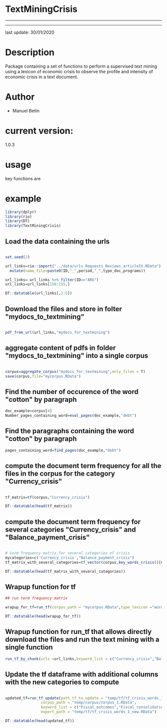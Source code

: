 # TextMiningCrisis 

***
***

last update: 30/01/2020

# Description

Package containing a set of functions to perform a supervised text mining using a lexicon of economic crisis to observe the profile and intensity of economic crisis in a text document.

# Author

- Manuel Betin

# current version:

 1.0.3
 
 # usage
 
key functions are
 
 # example

```r 
library(dplyr)
library(rio)
library(DT)
library(TextMiningCrisis)
```

## Load the data containing the urls

```r

set.seed(2)

url_links=rio::import("../data/urls_Requests_Reviews_articleIV.RData") %>%
  mutate(name_file=paste0(ID,"_",period,"_",type_doc_programs))

url_links= url_links %>% filter(ID=="ARG")
url_links=url_links[150:155,]

DT::datatable(url_links[,1:5])
```


## Download the files and store in folter "mydocs_to_textmining"

```r

pdf_from_url(url_links,"mydocs_for_textmining")

```


## aggregate content of pdfs in folder "mydocs_to_textmining" into a single corpus 

```r

corpus=aggregate_corpus("mydocs_for_textmining",only_files = T)
save(corpus,file="mycorpus.RData")
```

## Find the number of occurence of the word "cotton" by paragraph 

```r
doc_example=corpus[4]
Number_pages_containing_word=eval_pages(doc_example,"debt")

```

## Find the paragraphs containing the word "cotton" by paragraph

```r
pages_containing_word=find_pages(doc_example,"debt")

```

## compute the document term frequency for all the files in the corpus for the category "Currency_crisis"

```r

tf_matrix=tf(corpus,"Currency_crisis")

DT::datatable(head(tf_matrix))
```


## compute the document term frequency for several categories "Currency_crisis" and "Balance_payment_crisis"

```r

# term frequency matrix for several categories of crisis
mycategories=c('Currency_crisis',"Balance_payment_crisis")
tf_matrix_with_several_categories=tf_vector(corpus,key_words_crisis()[mycategories])

DT::datatable(head(tf_matrix_with_several_categories))
```

## Wrapup function for tf

```r
## run term frequency matrix

wrapup_for_tf=run_tf(corpus_path = "mycorpus.RData",type_lexicon ="words",keyword_list = c("Currency_crisis","Balance_payment_crisis"),parrallel = F)

DT::datatable(head(wrapup_for_tf))
```

## Wrapup function for run_tf that allows directly download the files and run the text mining with a single function

```r
run_tf_by_chunk(urls =url_links,keyword_list = c("Currency_crisis","Balance_payment_crisis"))

```

## Update the tf dataframe with additional columns with the new categories to compute

```r

updated_tf=run_tf_update(path_tf_to_update = "temp/tf/tf_crisis_words_1.RData",
                corpus_path = "temp/corpus/corpus_1.RData",
                keyword_list = c("Fiscal_outcomes","Fiscal_consolidation"),
                export_path = "temp/tf/tf_crisis_words_1_new.RData")

DT::datatable(head(updated_tf))
```



